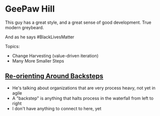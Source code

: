 # GeePaw Hill

This guy has a great style, and a great sense of good development. True modern greybeard.

And as he says #BlackLivesMatter

Topics:

- Change Harvesting (value-driven iteration)
- Many More Smaller Steps

## [Re-orienting Around Backsteps](https://www.geepawhill.org/2021/05/04/re-orienting-around-backsteps/)

- He's talking about organizations that are very process heavy, not yet in agile
- A "backstep" is anything that halts process in the waterfall from left to right
- I don't have anything to connect to here, yet
